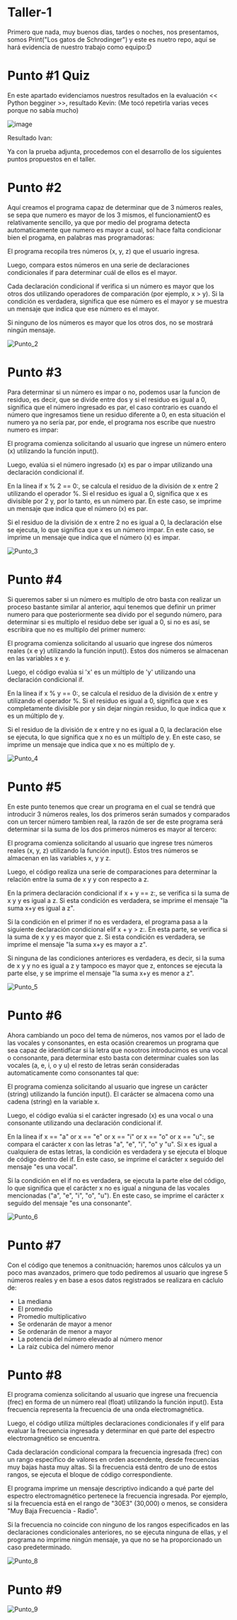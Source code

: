 # Taller-1
Primero que nada, muy buenos dias, tardes o noches, nos presentamos, somos Print("Los gatos de Schrodinger") y este es nuetro repo, aquí se hará evidencia de nuestro trabajo como equipo:D
# Punto #1 Quiz
En este apartado evidenciamos nuestros resultados en la evaluación << Python begginer >>, resultado Kevin: (Me tocó repetirla varias veces porque no sabía mucho)

![image](https://github.com/irjimenezv/Taller_1/assets/141859143/08cf4f85-40f3-44f3-a340-376284f6b3c0)

Resultado Ivan:

Ya con la prueba adjunta, procedemos con el desarrollo de los siguientes puntos propuestos en el taller.

# Punto #2
Aquí creamos el programa capaz de determinar que de 3 números reales, se sepa que numero es mayor de los 3 mismos, el funcionamientO es relativamente sencillo, ya que por medio del programa detecta automaticamente que numero es mayor a cual, sol hace falta condicionar bien el progama, en palabras mas programadoras:

El programa recopila tres números (x, y, z) que el usuario ingresa.

Luego, compara estos números en una serie de declaraciones condicionales if para determinar cuál de ellos es el mayor.

Cada declaración condicional if verifica si un número es mayor que los otros dos utilizando operadores de comparación (por ejemplo, x > y). Si la condición es verdadera, significa que ese número es el mayor y se muestra un mensaje que indica que ese número es el mayor.

Si ninguno de los números es mayor que los otros dos, no se mostrará ningún mensaje.

![Punto_2](https://github.com/irjimenezv/Taller_1/assets/141859143/22a0f70a-ffd5-4053-b4d2-8b6a7ab23fca)

# Punto #3
Para determinar si un número es impar o no, podemos usar la funcion de residuo, es decir, que se divide entre dos y si el residuo es igual a 0, significa que el número ingresado es par, el caso contrario es cuando el número que ingresamos tiene un residuo diferente a 0, en esta situación el numero ya no sería par, por ende, el programa nos escribe que nuestro numero es impar:

El programa comienza solicitando al usuario que ingrese un número entero (x) utilizando la función input().

Luego, evalúa si el número ingresado (x) es par o impar utilizando una declaración condicional if.

En la línea if x % 2 == 0:, se calcula el residuo de la división de x entre 2 utilizando el operador %. Si el residuo es igual a 0, significa que x es divisible por 2 y, por lo tanto, es un número par. En este caso, se imprime un mensaje que indica que el número (x) es par.

Si el residuo de la división de x entre 2 no es igual a 0, la declaración else se ejecuta, lo que significa que x es un número impar. En este caso, se imprime un mensaje que indica que el número (x) es impar.

![Punto_3](https://github.com/irjimenezv/Taller_1/assets/141859143/41c9bf2d-bd13-4e4d-98d6-17420fef667b)

# Punto #4
Si queremos saber si un número es multiplo de otro basta con realizar un proceso bastante similar al anterior, aquí tenemos que definir un primer numero para que posteriormente sea divido por el segundo número, para determinar si es multiplo el residuo debe ser igual a 0, si no es así, se escribira que no es multiplo del primer numero:

El programa comienza solicitando al usuario que ingrese dos números reales (x e y) utilizando la función input(). Estos dos números se almacenan en las variables x e y.

Luego, el código evalúa si 'x' es un múltiplo de 'y' utilizando una declaración condicional if.

En la línea if x % y == 0:, se calcula el residuo de la división de x entre y utilizando el operador %. Si el residuo es igual a 0, significa que x es completamente divisible por y sin dejar ningún residuo, lo que indica que x es un múltiplo de y.

Si el residuo de la división de x entre y no es igual a 0, la declaración else se ejecuta, lo que significa que x no es un múltiplo de y. En este caso, se imprime un mensaje que indica que x no es múltiplo de y.

![Punto_4](https://github.com/irjimenezv/Taller_1/assets/141859143/0c4aa697-35ce-4e81-8e8c-f22bb3e4e3da)

# Punto #5
En este punto tenemos que crear un programa en el cual se tendrá que introducir 3 números reales, los dos primeros serán sumados y comparados con un tercer número tambien real, la razón de ser de este programa será determinar si la suma de los dos primeros números es mayor al tercero:

El programa comienza solicitando al usuario que ingrese tres números reales (x, y, z) utilizando la función input(). Estos tres números se almacenan en las variables x, y y z.

Luego, el código realiza una serie de comparaciones para determinar la relación entre la suma de x y y con respecto a z.

En la primera declaración condicional if x + y == z:, se verifica si la suma de x y y es igual a z. Si esta condición es verdadera, se imprime el mensaje "la suma x+y es igual a z".

Si la condición en el primer if no es verdadera, el programa pasa a la siguiente declaración condicional elif x + y > z:. En esta parte, se verifica si la suma de x y y es mayor que z. Si esta condición es verdadera, se imprime el mensaje "la suma x+y es mayor a z".

Si ninguna de las condiciones anteriores es verdadera, es decir, si la suma de x y y no es igual a z y tampoco es mayor que z, entonces se ejecuta la parte else, y se imprime el mensaje "la suma x+y es menor a z".

![Punto_5](https://github.com/irjimenezv/Taller_1/assets/141859143/23371381-ca48-442f-92a2-a9eb40e38c5f)


# Punto #6
Ahora cambiando un poco del tema de números, nos vamos por el lado de las vocales y consonantes, en esta ocasión crearemos un programa que sea capaz de identidficar si la letra que nosotros introducimos es una vocal o consonante, para determinar esto basta con determinar cuales son las vocales (a, e, i, o y u) el resto de letras serán consideradas automaticamente como consonantes tal que:

El programa comienza solicitando al usuario que ingrese un carácter (string) utilizando la función input(). El carácter se almacena como una cadena (string) en la variable x.

Luego, el código evalúa si el carácter ingresado (x) es una vocal o una consonante utilizando una declaración condicional if.

En la línea if x == "a" or x == "e" or x == "i" or x == "o" or x == "u":, se compara el carácter x con las letras "a", "e", "i", "o" y "u". Si x es igual a cualquiera de estas letras, la condición es verdadera y se ejecuta el bloque de código dentro del if. En este caso, se imprime el carácter x seguido del mensaje "es una vocal".

Si la condición en el if no es verdadera, se ejecuta la parte else del código, lo que significa que el carácter x no es igual a ninguna de las vocales mencionadas ("a", "e", "i", "o", "u"). En este caso, se imprime el carácter x seguido del mensaje "es una consonante".

![Punto_6](https://github.com/irjimenezv/Taller_1/assets/141859143/2f8e4b00-bcd2-4ef5-b3b9-3d6d29359d91)


# Punto #7
Con el código que tenemos a conitnuación; haremos unos cálculos ya un poco mas avanzados, primero que todo pediremos al usuario que ingrese 5 números reales y en base a esos datos registrados se realizara en cáclulo de:
* La mediana
* El promedio
* Promedio multiplicativo
* Se ordenarán de mayor a menor
* Se ordenarán de menor a mayor
* La potencia del número elevado al número menor
* La raiz cubica del número menor


# Punto #8
El programa comienza solicitando al usuario que ingrese una frecuencia (frec) en forma de un número real (float) utilizando la función input(). Esta frecuencia representa la frecuencia de una onda electromagnética.

Luego, el código utiliza múltiples declaraciones condicionales if y elif  para evaluar la frecuencia ingresada y determinar en qué parte del espectro electromagnético se encuentra.

Cada declaración condicional compara la frecuencia ingresada (frec) con un rango específico de valores en orden ascendente, desde frecuencias muy bajas hasta muy altas. Si la frecuencia está dentro de uno de estos rangos, se ejecuta el bloque de código correspondiente.

El programa imprime un mensaje descriptivo indicando a qué parte del espectro electromagnético pertenece la frecuencia ingresada. Por ejemplo, si la frecuencia está en el rango de "30E3" (30,000) o menos, se considera "Muy Baja Frecuencia - Radio".

Si la frecuencia no coincide con ninguno de los rangos especificados en las declaraciones condicionales anteriores, no se ejecuta ninguna de ellas, y el programa no imprime ningún mensaje, ya que no se ha proporcionado un caso predeterminado.

![Punto_8](https://github.com/irjimenezv/Taller_1/assets/141859143/cba9ddeb-9f6b-42b5-850c-c2f5d1b92935)


# Punto #9

![Punto_9](https://github.com/irjimenezv/Taller_1/assets/141859143/72654de3-bbd0-4b69-8097-4f154e96fc6c)
